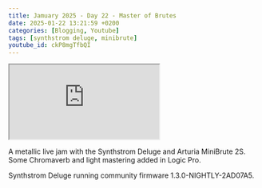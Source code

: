 ```yaml
---
title: Jamuary 2025 - Day 22 - Master of Brutes
date: 2025-01-22 13:21:59 +0200
categories: [Blogging, Youtube]
tags: [synthstrom deluge, minibrute]
youtube_id: ckP8mgTfbQI
---
```



<div class="embed-responsive embed-responsive-16by9" >
    <iframe class="embed-responsive-item"  src="https://www.youtube.com/embed/{{ page.youtube_id }}"></iframe>
</div>

A metallic live jam with the Synthstrom Deluge and Arturia MiniBrute 2S. Some Chromaverb and light mastering added in Logic Pro. 

Synthstrom Deluge running community firmware 1.3.0-NIGHTLY-2AD07A5.